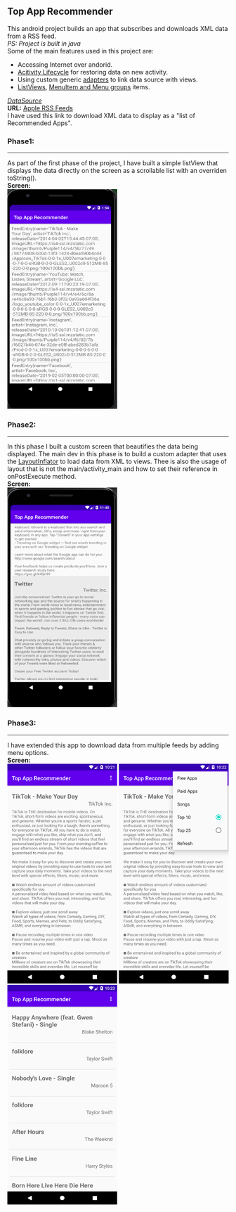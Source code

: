 ## Top App Recommender

  This android project builds an app that subscribes and downloads XML data from a RSS feed.  
  *PS: Project is built in java*  
  Some of the main features used in this project are:  
  * Accessing Internet over andorid.  
  * [Acitivity Lifecycle](https://developer.android.com/guide/components/activities/activity-lifecycle) for restoring data on new activity.  
  * Using custom generic [adapters](https://developer.android.com/reference/android/widget/Adapter) to link data source with views.
  * [ListViews](https://developer.android.com/reference/android/widget/ListView), [MenuItem and Menu groups](https://developer.android.com/guide/topics/ui/menus) items.  
  
  <ins>*DataSource*</ins>  
  **URL:** [Apple RSS Feeds](http://ax.itunes.apple.com/WebObjects/MZStoreServices.woa/ws/RSS/topfreeapplications/limit=10/xml)  
  I have used this link to download XML data to display as a "list of Recommended Apps".
  
  ### Phase1:
  ***  
  As part of the first phase of the project, I have built a simple listView that displays the data directly on the screen as a scrollable list with an overriden toString().  
  **Screen:**  
  <img src="https://github.com/Sarthak99/Android/blob/master/TopAppRecommender/screens/BasicList.PNG" width=250 height=500>  
  
  ### Phase2:
  ***
  In this phase I built a custom screen that beautifies the data being displayed. The main dev in this phase is to build a custom adapter that uses the [LayoutInflator](https://developer.android.com/reference/android/view/LayoutInflater) to load data from XML to views. Thee is also the usage of layout that is not the main/activity_main and how to set their reference in onPostExecute method.  
  **Screen:**  
  <img src="https://github.com/Sarthak99/Android/blob/master/TopAppRecommender/screens/CustomisedList1.PNG" width=250 height=500>
  
  ### Phase3:  
  ***
  I have extended this app to download data from multiple feeds by adding menu options.   
  **Screen:**  
  <img src="https://github.com/Sarthak99/Android/blob/master/TopAppRecommender/screens/Screenshot_1595955080.png" width=250 height=500>   <img src="https://github.com/Sarthak99/Android/blob/master/TopAppRecommender/screens/Screenshot_1595955172.png" width=250 height=500>   <img src="https://github.com/Sarthak99/Android/blob/master/TopAppRecommender/screens/Screenshot_1595955205.png" width=250 height=500>    

